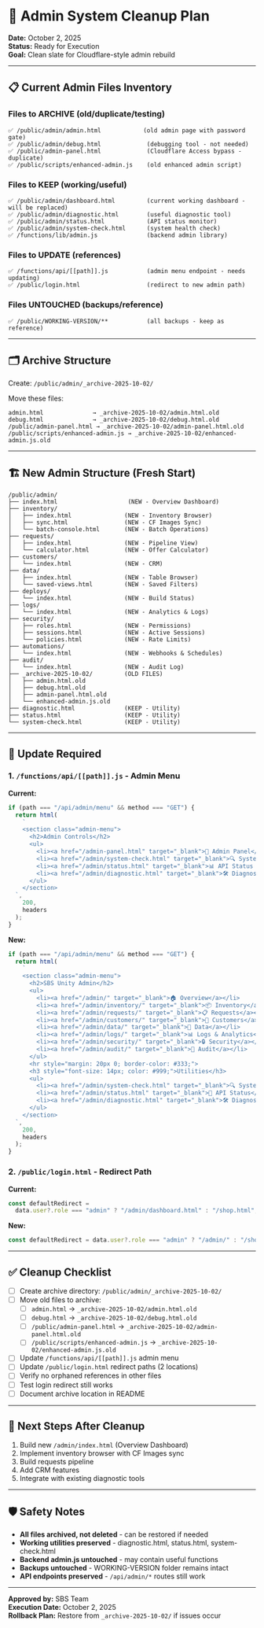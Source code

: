 # 🧹 Admin System Cleanup Plan

**Date:** October 2, 2025  
**Status:** Ready for Execution  
**Goal:** Clean slate for Cloudflare-style admin rebuild

---

## 📋 Current Admin Files Inventory

### **Files to ARCHIVE (old/duplicate/testing)**

```
✅ /public/admin/admin.html            (old admin page with password gate)
✅ /public/admin/debug.html             (debugging tool - not needed)
✅ /public/admin-panel.html             (Cloudflare Access bypass - duplicate)
✅ /public/scripts/enhanced-admin.js    (old enhanced admin script)
```

### **Files to KEEP (working/useful)**

```
✅ /public/admin/dashboard.html         (current working dashboard - will be replaced)
✅ /public/admin/diagnostic.html        (useful diagnostic tool)
✅ /public/admin/status.html            (API status monitor)
✅ /public/admin/system-check.html      (system health check)
✅ /functions/lib/admin.js              (backend admin library)
```

### **Files to UPDATE (references)**

```
✅ /functions/api/[[path]].js           (admin menu endpoint - needs updating)
✅ /public/login.html                   (redirect to new admin path)
```

### **Files UNTOUCHED (backups/reference)**

```
✅ /public/WORKING-VERSION/**           (all backups - keep as reference)
```

---

## 🗂️ Archive Structure

Create: `/public/admin/_archive-2025-10-02/`

Move these files:

```
admin.html              → _archive-2025-10-02/admin.html.old
debug.html              → _archive-2025-10-02/debug.html.old
/public/admin-panel.html → _archive-2025-10-02/admin-panel.html.old
/public/scripts/enhanced-admin.js → _archive-2025-10-02/enhanced-admin.js.old
```

---

## 🏗️ New Admin Structure (Fresh Start)

```
/public/admin/
├── index.html                    (NEW - Overview Dashboard)
├── inventory/
│   ├── index.html               (NEW - Inventory Browser)
│   ├── sync.html                (NEW - CF Images Sync)
│   └── batch-console.html       (NEW - Batch Operations)
├── requests/
│   ├── index.html               (NEW - Pipeline View)
│   └── calculator.html          (NEW - Offer Calculator)
├── customers/
│   └── index.html               (NEW - CRM)
├── data/
│   ├── index.html               (NEW - Table Browser)
│   └── saved-views.html         (NEW - Saved Filters)
├── deploys/
│   └── index.html               (NEW - Build Status)
├── logs/
│   └── index.html               (NEW - Analytics & Logs)
├── security/
│   ├── roles.html               (NEW - Permissions)
│   ├── sessions.html            (NEW - Active Sessions)
│   └── policies.html            (NEW - Rate Limits)
├── automations/
│   └── index.html               (NEW - Webhooks & Schedules)
├── audit/
│   └── index.html               (NEW - Audit Log)
├── _archive-2025-10-02/         (OLD FILES)
│   ├── admin.html.old
│   ├── debug.html.old
│   ├── admin-panel.html.old
│   └── enhanced-admin.js.old
├── diagnostic.html              (KEEP - Utility)
├── status.html                  (KEEP - Utility)
└── system-check.html            (KEEP - Utility)
```

---

## 🔧 Update Required

### 1. `/functions/api/[[path]].js` - Admin Menu

**Current:**

```javascript
if (path === "/api/admin/menu" && method === "GET") {
  return html(
    `
    <section class="admin-menu">
      <h2>Admin Controls</h2>
      <ul>
        <li><a href="/admin-panel.html" target="_blank">👑 Admin Panel</a></li>
        <li><a href="/admin/system-check.html" target="_blank">🔍 System Health Check</a></li>
        <li><a href="/admin/status.html" target="_blank">📊 API Status Monitor</a></li>
        <li><a href="/admin/diagnostic.html" target="_blank">🛠️ Diagnostics</a></li>
      </ul>
    </section>
  `,
    200,
    headers
  );
}
```

**New:**

```javascript
if (path === "/api/admin/menu" && method === "GET") {
  return html(
    `
    <section class="admin-menu">
      <h2>SBS Unity Admin</h2>
      <ul>
        <li><a href="/admin/" target="_blank">🏠 Overview</a></li>
        <li><a href="/admin/inventory/" target="_blank">📦 Inventory</a></li>
        <li><a href="/admin/requests/" target="_blank">📋 Requests</a></li>
        <li><a href="/admin/customers/" target="_blank">👥 Customers</a></li>
        <li><a href="/admin/data/" target="_blank">💾 Data</a></li>
        <li><a href="/admin/logs/" target="_blank">📊 Logs & Analytics</a></li>
        <li><a href="/admin/security/" target="_blank">🔒 Security</a></li>
        <li><a href="/admin/audit/" target="_blank">📜 Audit</a></li>
      </ul>
      <hr style="margin: 20px 0; border-color: #333;">
      <h3 style="font-size: 14px; color: #999;">Utilities</h3>
      <ul>
        <li><a href="/admin/system-check.html" target="_blank">🔍 System Check</a></li>
        <li><a href="/admin/status.html" target="_blank">📡 API Status</a></li>
        <li><a href="/admin/diagnostic.html" target="_blank">🛠️ Diagnostics</a></li>
      </ul>
    </section>
  `,
    200,
    headers
  );
}
```

### 2. `/public/login.html` - Redirect Path

**Current:**

```javascript
const defaultRedirect =
  data.user?.role === "admin" ? "/admin/dashboard.html" : "/shop.html";
```

**New:**

```javascript
const defaultRedirect = data.user?.role === "admin" ? "/admin/" : "/shop.html";
```

---

## ✅ Cleanup Checklist

- [ ] Create archive directory: `/public/admin/_archive-2025-10-02/`
- [ ] Move old files to archive:
  - [ ] `admin.html` → `_archive-2025-10-02/admin.html.old`
  - [ ] `debug.html` → `_archive-2025-10-02/debug.html.old`
  - [ ] `/public/admin-panel.html` → `_archive-2025-10-02/admin-panel.html.old`
  - [ ] `/public/scripts/enhanced-admin.js` → `_archive-2025-10-02/enhanced-admin.js.old`
- [ ] Update `/functions/api/[[path]].js` admin menu
- [ ] Update `/public/login.html` redirect paths (2 locations)
- [ ] Verify no orphaned references in other files
- [ ] Test login redirect still works
- [ ] Document archive location in README

---

## 🚀 Next Steps After Cleanup

1. Build new `/admin/index.html` (Overview Dashboard)
2. Implement inventory browser with CF Images sync
3. Build requests pipeline
4. Add CRM features
5. Integrate with existing diagnostic tools

---

## 🛡️ Safety Notes

- **All files archived, not deleted** - can be restored if needed
- **Working utilities preserved** - diagnostic.html, status.html, system-check.html
- **Backend admin.js untouched** - may contain useful functions
- **Backups untouched** - WORKING-VERSION folder remains intact
- **API endpoints preserved** - `/api/admin/*` routes still work

---

**Approved by:** SBS Team  
**Execution Date:** October 2, 2025  
**Rollback Plan:** Restore from `_archive-2025-10-02/` if issues occur
